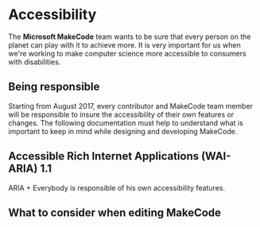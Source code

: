# Accessibility

The **Microsoft MakeCode** team wants to be sure that every person on the planet can play with it to achieve more. It is very important for us when we're working to make computer science more accessible to consumers with disabilities.

## Being responsible

Starting from August 2017, every contributor and MakeCode team member will be responsible to insure the accessibility of their own features or changes. The following documentation must help to understand what is important to keep in mind while designing and developing MakeCode.

## Accessible Rich Internet Applications (WAI-ARIA) 1.1

ARIA + Everybody is responsible of his own accessibility features.

## What to consider when editing MakeCode